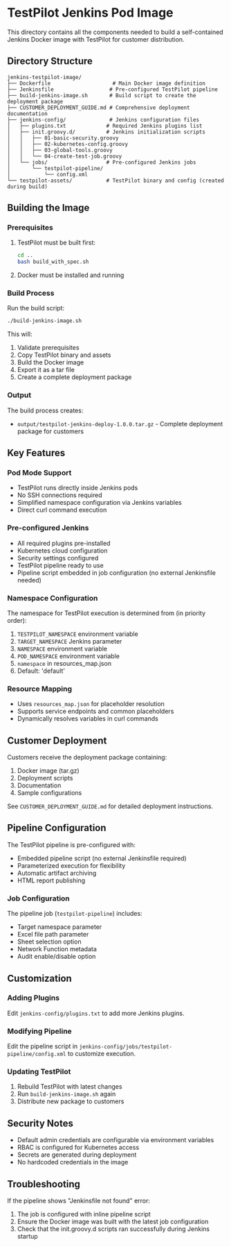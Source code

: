 # TestPilot Jenkins Pod Image

This directory contains all the components needed to build a self-contained Jenkins Docker image with TestPilot for customer distribution.

## Directory Structure

```
jenkins-testpilot-image/
├── Dockerfile                    # Main Docker image definition
├── Jenkinsfile                  # Pre-configured TestPilot pipeline
├── build-jenkins-image.sh       # Build script to create the deployment package
├── CUSTOMER_DEPLOYMENT_GUIDE.md # Comprehensive deployment documentation
├── jenkins-config/              # Jenkins configuration files
│   ├── plugins.txt             # Required Jenkins plugins list
│   ├── init.groovy.d/          # Jenkins initialization scripts
│   │   ├── 01-basic-security.groovy
│   │   ├── 02-kubernetes-config.groovy
│   │   ├── 03-global-tools.groovy
│   │   └── 04-create-test-job.groovy
│   └── jobs/                   # Pre-configured Jenkins jobs
│       └── testpilot-pipeline/
│           └── config.xml
└── testpilot-assets/           # TestPilot binary and config (created during build)
```

## Building the Image

### Prerequisites

1. TestPilot must be built first:
   ```bash
   cd ..
   bash build_with_spec.sh
   ```

2. Docker must be installed and running

### Build Process

Run the build script:
```bash
./build-jenkins-image.sh
```

This will:
1. Validate prerequisites
2. Copy TestPilot binary and assets
3. Build the Docker image
4. Export it as a tar file
5. Create a complete deployment package

### Output

The build process creates:
- `output/testpilot-jenkins-deploy-1.0.0.tar.gz` - Complete deployment package for customers

## Key Features

### Pod Mode Support
- TestPilot runs directly inside Jenkins pods
- No SSH connections required
- Simplified namespace configuration via Jenkins variables
- Direct curl command execution

### Pre-configured Jenkins
- All required plugins pre-installed
- Kubernetes cloud configuration
- Security settings configured
- TestPilot pipeline ready to use
- Pipeline script embedded in job configuration (no external Jenkinsfile needed)

### Namespace Configuration
The namespace for TestPilot execution is determined from (in priority order):
1. `TESTPILOT_NAMESPACE` environment variable
2. `TARGET_NAMESPACE` Jenkins parameter
3. `NAMESPACE` environment variable
4. `POD_NAMESPACE` environment variable
5. `namespace` in resources_map.json
6. Default: 'default'

### Resource Mapping
- Uses `resources_map.json` for placeholder resolution
- Supports service endpoints and common placeholders
- Dynamically resolves variables in curl commands

## Customer Deployment

Customers receive the deployment package containing:
1. Docker image (tar.gz)
2. Deployment scripts
3. Documentation
4. Sample configurations

See `CUSTOMER_DEPLOYMENT_GUIDE.md` for detailed deployment instructions.

## Pipeline Configuration

The TestPilot pipeline is pre-configured with:
- Embedded pipeline script (no external Jenkinsfile required)
- Parameterized execution for flexibility
- Automatic artifact archiving
- HTML report publishing

### Job Configuration
The pipeline job (`testpilot-pipeline`) includes:
- Target namespace parameter
- Excel file path parameter
- Sheet selection option
- Network Function metadata
- Audit enable/disable option

## Customization

### Adding Plugins
Edit `jenkins-config/plugins.txt` to add more Jenkins plugins.

### Modifying Pipeline
Edit the pipeline script in `jenkins-config/jobs/testpilot-pipeline/config.xml` to customize execution.

### Updating TestPilot
1. Rebuild TestPilot with latest changes
2. Run `build-jenkins-image.sh` again
3. Distribute new package to customers

## Security Notes

- Default admin credentials are configurable via environment variables
- RBAC is configured for Kubernetes access
- Secrets are generated during deployment
- No hardcoded credentials in the image

## Troubleshooting

If the pipeline shows "Jenkinsfile not found" error:
1. The job is configured with inline pipeline script
2. Ensure the Docker image was built with the latest job configuration
3. Check that the init.groovy.d scripts ran successfully during Jenkins startup

